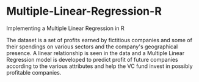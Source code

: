 # Multiple-Linear-Regression-R
Implementing a Multiple Linear Regression in R

The dataset is a set of profits earned by fictitious companies and some of their spendings on various sectors and the company's geographical presence. A linear relationship is seen in the data and a Multiple Linear Regression model is developed to predict profit of future companies according to the various attributes and help the VC fund invest in possibly profitable companies.
